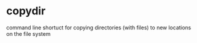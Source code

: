 # copydir
command line shortuct for copying directories (with files) to new locations on the file system
